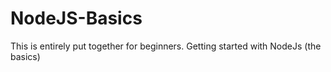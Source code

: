 # NodeJS-Basics
This is entirely put together for beginners.
Getting started with NodeJs (the basics)
